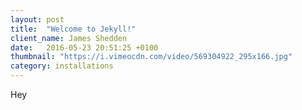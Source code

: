 ```yaml
---
layout: post
title:  "Welcome to Jekyll!"
client_name: James Shedden
date:   2016-05-23 20:51:25 +0100
thumbnail: "https://i.vimeocdn.com/video/569304922_295x166.jpg"
category: installations
---
```


Hey
